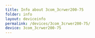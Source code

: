 ```yaml
---
title: Info about 3com_3crwer200-75
folder: info
layout: deviceinfo
permalink: /devices/3com_3crwer200-75/
device: 3com_3crwer200-75
---
```

